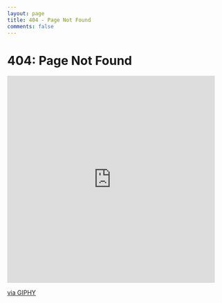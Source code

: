 ```yaml
---
layout: page
title: 404 - Page Not Found
comments: false
---
```


# 404: Page Not Found

<iframe src="https://giphy.com/embed/26xBIygOcC3bAWg3S" width="480" height="480" frameBorder="0" class="giphy-embed" allowFullScreen></iframe><p><a href="https://giphy.com/gifs/loop-26xBIygOcC3bAWg3S">via GIPHY</a></p>
